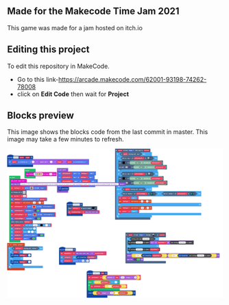  
## Made for the Makecode Time Jam 2021 
This game was made for a jam hosted on itch.io
## Editing this project 

To edit this repository in MakeCode.

* Go to this link-https://arcade.makecode.com/62001-93198-74262-78008
* click on **Edit Code** then wait for **Project**

## Blocks preview

This image shows the blocks code from the last commit in master.
This image may take a few minutes to refresh.

![A rendered view of the blocks](https://github.com/coderbrodev/office-rush/raw/master/.github/makecode/blocks.png)

